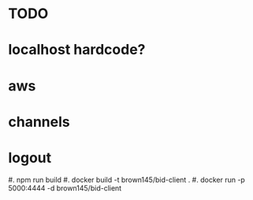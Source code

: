 # TODO

# localhost hardcode?
# aws
# channels
# logout


 #. npm run build
 #. docker build -t brown145/bid-client .
 #. docker run -p 5000:4444 -d brown145/bid-client
